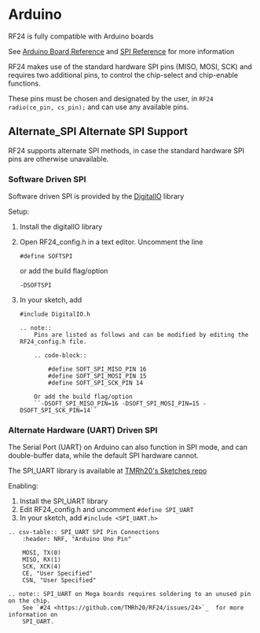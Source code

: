# Arduino

RF24 is fully compatible with Arduino boards

See [Arduino Board Reference](http://www.arduino.cc/en/Reference/Board)
and [SPI Reference](http://arduino.cc/en/Reference/SPI) for more information

RF24 makes use of the standard hardware SPI pins (MISO, MOSI, SCK) and requires two additional pins, to control
the chip-select and chip-enable functions.

These pins must be chosen and designated by the user, in
`RF24 radio(ce_pin, cs_pin);` and can use any available pins.

## Alternate_SPI Alternate SPI Support

RF24 supports alternate SPI methods, in case the standard hardware SPI pins are otherwise unavailable.

### Software Driven SPI

Software driven SPI is provided by the [DigitalIO](https://github.com/greiman/DigitalIO) library

Setup:

1. Install the digitalIO library<br>
2. Open RF24_config.h in a text editor.
    Uncomment the line

    ```#define SOFTSPI```

    or add the build flag/option

    ```-DSOFTSPI```

3. In your sketch, add

    ```#include DigitalIO.h```

    ```eval_rst
    .. note::
        Pins are listed as follows and can be modified by editing the RF24_config.h file.

        .. code-block::

            #define SOFT_SPI_MISO_PIN 16
            #define SOFT_SPI_MOSI_PIN 15
            #define SOFT_SPI_SCK_PIN 14

        Or add the build flag/option
        ``-DSOFT_SPI_MISO_PIN=16 -DSOFT_SPI_MOSI_PIN=15 -DSOFT_SPI_SCK_PIN=14``
    ```

### Alternate Hardware (UART) Driven  SPI

The Serial Port (UART) on Arduino can also function in SPI mode, and can double-buffer data, while the
default SPI hardware cannot.

The SPI_UART library is available at [TMRh20's Sketches repo](https://github.com/TMRh20/Sketches/tree/master/SPI_UART)

Enabling:

1. Install the SPI_UART library
2. Edit RF24_config.h and uncomment `#define SPI_UART`
3. In your sketch, add `#include <SPI_UART.h>`

```eval_rst
.. csv-table:: SPI_UART SPI Pin Connections
    :header: NRF, "Arduino Uno Pin"

    MOSI, TX(0)
    MISO, RX(1)
    SCK, XCK(4)
    CE, "User Specified"
    CSN, "User Specified"

.. note:: SPI_UART on Mega boards requires soldering to an unused pin on the chip.
    See `#24 <https://github.com/TMRh20/RF24/issues/24>`_  for more information on
    SPI_UART.
```


